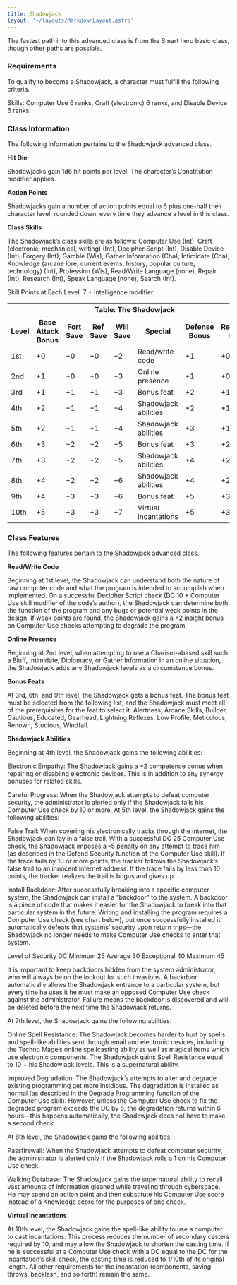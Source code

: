 ```yaml
---
title: Shadowjack
layout: '~/layouts/MarkdownLayout.astro'
---
```

The fastest path into this advanced class is from the Smart hero basic class,
though other paths are possible.

###  Requirements

To qualify to become a Shadowjack, a character must fulfill the following
criteria.

Skills: Computer Use 6 ranks, Craft (electronic) 6 ranks, and Disable Device 6
ranks.

###  Class Information

The following information pertains to the Shadowjack advanced class.

**Hit Die**

Shadowjacks gain 1d6 hit points per level. The character’s Constitution
modifier applies.

**Action Points**

Shadowjacks gain a number of action points equal to 6 plus one-half their
character level, rounded down, every time they advance a level in this class.

**Class Skills**

The Shadowjack’s class skills are as follows: Computer Use (Int), Craft
(electronic, mechanical, writing) (Int), Decipher Script (Int), Disable Device
(Int), Forgery (Int), Gamble (Wis), Gather Information (Cha), Intimidate
(Cha), Knowledge (arcane lore, current events, history, popular culture,
technology) (Int), Profession (Wis), Read/Write Language (none), Repair (Int),
Research (Int), Speak Language (none), Search (Int).

Skill Points at Each Level: 7 + Intelligence modifier.


<table> <tr> <th colspan="8"> Table: The Shadowjack </th> </tr> <tr> <th> Level </th> <th> Base Attack Bonus </th> <th> Fort Save </th> <th> Ref Save </th> <th> Will Save </th> <th> Special </th> <th> Defense Bonus </th> <th> Reputation Bonus </th> </tr> <tr> <td> 1st </td> <td> +0 </td> <td> +0 </td> <td> +0 </td> <td> +2 </td> <td> Read/write code </td> <td> +1 </td> <td> +0 </td> </tr> <tr class="shaded"> <td> 2nd </td> <td> +1 </td> <td> +0 </td> <td> +0 </td> <td> +3 </td> <td> Online presence </td> <td> +1 </td> <td> +0 </td> </tr> <tr> <td> 3rd </td> <td> +1 </td> <td> +1 </td> <td> +1 </td> <td> +3 </td> <td> Bonus feat </td> <td> +2 </td> <td> +1 </td> </tr> <tr class="shaded"> <td> 4th </td> <td> +2 </td> <td> +1 </td> <td> +1 </td> <td> +4 </td> <td> Shadowjack abilities </td> <td> +2 </td> <td> +1 </td> </tr> <tr> <td> 5th </td> <td> +2 </td> <td> +1 </td> <td> +1 </td> <td> +4 </td> <td> Shadowjack abilities </td> <td> +3 </td> <td> +1 </td> </tr> <tr class="shaded"> <td> 6th </td> <td> +3 </td> <td> +2 </td> <td> +2 </td> <td> +5 </td> <td> Bonus feat </td> <td> +3 </td> <td> +2 </td> </tr> <tr> <td> 7th </td> <td> +3 </td> <td> +2 </td> <td> +2 </td> <td> +5 </td> <td> Shadowjack abilities </td> <td> +4 </td> <td> +2 </td> </tr> <tr class="shaded"> <td> 8th </td> <td> +4 </td> <td> +2 </td> <td> +2 </td> <td> +6 </td> <td> Shadowjack abilities </td> <td> +4 </td> <td> +2 </td> </tr> <tr> <td> 9th </td> <td> +4 </td> <td> +3 </td> <td> +3 </td> <td> +6 </td> <td> Bonus feat </td> <td> +5 </td> <td> +3 </td> </tr> <tr class="shaded"> <td> 10th </td> <td> +5 </td> <td> +3 </td> <td> +3 </td> <td> +7 </td> <td> Virtual incantations </td> <td> +5 </td> <td> +3 </td> </tr> </table>



###  Class Features

The following features pertain to the Shadowjack advanced class.

**Read/Write Code**

Beginning at 1st level, the Shadowjack can understand both the nature of raw
computer code and what the program is intended to accomplish when implemented.
On a successful Decipher Script check (DC 10 + Computer Use skill modifier of
the code’s author), the Shadowjack can determine both the function of the
program and any bugs or potential weak points in the design. If weak points
are found, the Shadowjack gains a +2 insight bonus on Computer Use checks
attempting to degrade the program.

**Online Presence**

Beginning at 2nd level, when attempting to use a Charism-abased skill such a
Bluff, Intimidate, Diplomacy, or Gather Information in an online situation,
the Shadowjack adds any Shadowjack levels as a circumstance bonus.

**Bonus Feats**

At 3rd, 6th, and 9th level, the Shadowjack gets a bonus feat. The bonus feat
must be selected from the following list, and the Shadowjack must meet all of
the prerequisites for the feat to select it. Alertness, Arcane Skills,
Builder, Cautious, Educated, Gearhead, Lightning Reflexes, Low Profile,
Meticulous, Renown, Studious, Windfall.

**Shadowjack Abilities**

Beginning at 4th level, the Shadowjack gains the following abilities:

Electronic Empathy: The Shadowjack gains a +2 competence bonus when repairing
or disabling electronic devices. This is in addition to any synergy bonuses
for related skills.

Careful Progress: When the Shadowjack attempts to defeat computer security,
the administrator is alerted only if the Shadowjack fails his Computer Use
check by 10 or more. At 5th level, the Shadowjack gains the following
abilities:

False Trail: When covering his electronically tracks through the internet, the
Shadowjack can lay in a false trail. With a successful DC 25 Computer Use
check, the Shadowjack imposes a –5 penalty on any attempt to trace him (as
described in the Defend Security function of the Computer Use skill). If the
trace fails by 10 or more points, the tracker follows the Shadowjack’s false
trail to an innocent internet address. If the trace fails by less than 10
points, the tracker realizes the trail is bogus and gives up.

Install Backdoor: After successfully breaking into a specific computer system,
the Shadowjack can install a “backdoor” to the system. A backdoor is a piece
of code that makes it easier for the Shadowjack to break into that particular
system in the future. Writing and installing the program requires a Computer
Use check (see chart below), but once successfully installed it automatically
defeats that systems’ security upon return trips—the Shadowjack no longer
needs to make Computer Use checks to enter that system.

Level of Security DC Minimum 25 Average 30 Exceptional 40 Maximum 45

It is important to keep backdoors hidden from the system administrator, who
will always be on the lookout for such invasions. A backdoor automatically
allows the Shadowjack entrance to a particular system, but every time he uses
it he must make an opposed Computer Use check against the administrator.
Failure means the backdoor is discovered and will be deleted before the next
time the Shadowjack returns.

At 7th level, the Shadowjack gains the following abilities:

Online Spell Resistance: The Shadowjack becomes harder to hurt by spells and
spell-like abilities sent through email and electronic devices, including the
Techno Mage’s online spellcasting ability as well as magical items which use
electronic components. The Shadowjack gains Spell Resistance equal to 10 + his
Shadowjack levels. This is a supernatural ability.

Improved Degradation: The Shadowjack’s attempts to alter and degrade existing
programming get more insidious. The degradation is installed as normal (as
described in the Degrade Programming function of the Computer Use skill).
However, unless the Computer Use check to fix the degraded program exceeds the
DC by 5, the degradation returns within 6 hours—this happens automatically,
the Shadowjack does not have to make a second check.

At 8th level, the Shadowjack gains the following abilities:

Passfirewall: When the Shadowjack attempts to defeat computer security, the
administrator is alerted only if the Shadowjack rolls a 1 on his Computer Use
check.

Walking Database: The Shadowjack gains the supernatural ability to recall vast
amounts of information gleaned while traveling through cyberspace. He may
spend an action point and then substitute his Computer Use score instead of a
Knowledge score for the purposes of one check.

**Virtual Incantations**

At 10th level, the Shadowjack gains the spell-like ability to use a computer
to cast incantations. This process reduces the number of secondary casters
required by 10, and may allow the Shadowjack to shorten the casting time. If
he is successful at a Computer Use check with a DC equal to the DC for the
incantation’s skill check, the casting time is reduced to 1/10th of its
original length. All other requirements for the incantation (components,
saving throws, backlash, and so forth) remain the same.

